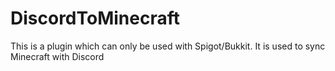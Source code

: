 # DiscordToMinecraft
This is a plugin which can only be used with Spigot/Bukkit.
It is used to sync Minecraft with Discord

